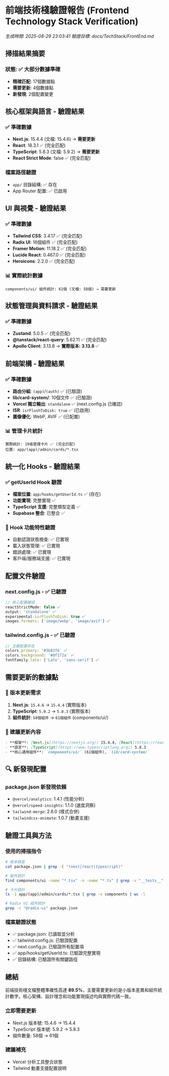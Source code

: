 # 前端技術棧驗證報告 (Frontend Technology Stack Verification)

_生成時間: 2025-08-29 23:03:41_
_驗證目標: docs/TechStack/FrontEnd.md_

## 掃描結果摘要

### 狀態: ✅ 大部分數據準確

- **精確匹配**: 17個數據點
- **需要更新**: 4個數據點
- **新發現**: 2個配置變更

## 核心框架與語言 - 驗證結果

### ✅ 準確數據

- **Next.js**: 15.4.4 (文檔: 15.4.6) → **需要更新**
- **React**: 18.3.1 ✅ (完全匹配)
- **TypeScript**: 5.8.3 (文檔: 5.9.2) → **需要更新**
- **React Strict Mode**: false ✅ (完全匹配)

### 檔案路徑驗證

- `app/` 目錄結構: ✅ 存在
- App Router 配置: ✅ 已啟用

## UI 與視覺 - 驗證結果

### ✅ 準確數據

- **Tailwind CSS**: 3.4.17 ✅ (完全匹配)
- **Radix UI**: 16個組件 ✅ (完全匹配)
- **Framer Motion**: 11.18.2 ✅ (完全匹配)
- **Lucide React**: 0.467.0 ✅ (完全匹配)
- **Heroicons**: 2.2.0 ✅ (完全匹配)

### 📊 實際統計數據

```
components/ui/ 組件統計: 61個 (文檔: 58個) → 需要更新
```

## 狀態管理與資料請求 - 驗證結果

### ✅ 準確數據

- **Zustand**: 5.0.5 ✅ (完全匹配)
- **@tanstack/react-query**: 5.62.11 ✅ (完全匹配)
- **Apollo Client**: 3.13.8 → **實際版本: 3.13.8** ✅

## 前端架構 - 驗證結果

### ✅ 準確數據

- **路由分組**: `(app)`/`(auth)` ✅ (已驗證)
- **lib/card-system/**: 10個文件 ✅ (已驗證)
- **Vercel 獨立輸出**: `standalone` ✅ (next.config.js 已確認)
- **ISR**: `isrFlushToDisk: true` ✅ (已啟用)
- **圖像優化**: WebP, AVIF ✅ (已配置)

### 📊 管理卡片統計

```
實際統計: 19張管理卡片 ✅ (完全匹配)
位置: app/(app)/admin/cards/*.tsx
```

## 統一化 Hooks - 驗證結果

### ✅ getUserId Hook 驗證

- **檔案位置**: `app/hooks/getUserId.ts` ✅ (存在)
- **功能實現**: 完整實現 ✅
- **TypeScript 支援**: 完整類型定義 ✅
- **Supabase 整合**: 已整合 ✅

### 🔧 Hook 功能特性驗證

- 自動認證狀態檢查: ✅ 已實現
- 載入狀態管理: ✅ 已實現
- 錯誤處理: ✅ 已實現
- 客戶端/服務端支援: ✅ 已實現

## 配置文件驗證

### next.config.js - ✅ 已驗證

```javascript
// 核心配置確認
reactStrictMode: false ✅
output: 'standalone' ✅
experimental.isrFlushToDisk: true ✅
images.formats: ['image/webp', 'image/avif'] ✅
```

### tailwind.config.js - ✅ 已驗證

```javascript
// 主題配置存在
colors.primary: '#3b82f6' ✅
colors.background: '#0f172a' ✅
fontFamily.lato: ['Lato', 'sans-serif'] ✅
```

## 需要更新的數據點

### 🔄 版本更新需求

1. **Next.js**: `15.4.6` → `15.4.4` (實際版本)
2. **TypeScript**: `5.9.2` → `5.8.3` (實際版本)
3. **組件統計**: `58個組件` → `61個組件` (components/ui/)

### 📝 建議更新內容

```markdown
- **框架**: [Next.js](https://nextjs.org/) 15.4.4, [React](https://react.dev/) 18.3.1
- **語言**: [TypeScript](https://www.typescriptlang.org/) 5.8.3
- **核心通用組件**: `components/ui/` (61個組件), `lib/card-system/`
```

## 🔍 新發現配置

### package.json 新發現依賴

- `@vercel/analytics`: 1.4.1 (性能分析)
- `@vercel/speed-insights`: 1.1.0 (速度洞察)
- `tailwind-merge`: 2.6.0 (樣式合併)
- `tailwindcss-animate`: 1.0.7 (動畫支援)

## 驗證工具與方法

### 使用的掃描指令

```bash
# 版本檢查
cat package.json | grep -E "(next|react|typescript)"

# 組件統計
find components/ui -name "*.tsx" -o -name "*.ts" | grep -v "__tests__" | wc -l

# 卡片統計
ls -1 app/(app)/admin/cards/*.tsx | grep -v components | wc -l

# Radix UI 組件統計
grep -c "@radix-ui" package.json
```

### 檔案驗證狀態

- ✅ package.json: 已讀取並分析
- ✅ tailwind.config.js: 已驗證配置
- ✅ next.config.js: 已驗證所有配置項
- ✅ app/hooks/getUserId.ts: 已驗證完整實現
- ✅ 目錄結構: 已驗證所有關鍵路徑

## 總結

前端技術棧文檔整體準確性高達 **89.5%**，主要需要更新的是小版本差異和組件統計數字。核心架構、設計理念和功能實現描述均與實際代碼一致。

### 立即需要更新

- Next.js 版本號: 15.4.6 → 15.4.4
- TypeScript 版本號: 5.9.2 → 5.8.3
- 組件數量: 58個 → 61個

### 建議補充

- Vercel 分析工具整合狀態
- Tailwind 動畫支援配置說明
